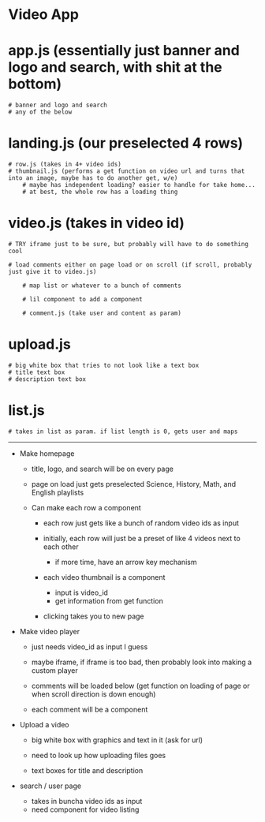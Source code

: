 # Video App

# app.js (essentially just banner and logo and search, with shit at the bottom)
    # banner and logo and search
    # any of the below

# landing.js (our preselected 4 rows)
    # row.js (takes in 4+ video ids)
    # thumbnail.js (performs a get function on video url and turns that into an image, maybe has to do another get, w/e)
        # maybe has independent loading? easier to handle for take home...
        # at best, the whole row has a loading thing

# video.js (takes in video id)
    # TRY iframe just to be sure, but probably will have to do something cool

    # load comments either on page load or on scroll (if scroll, probably just give it to video.js)

        # map list or whatever to a bunch of comments

        # lil component to add a component

        # comment.js (take user and content as param)

# upload.js
    # big white box that tries to not look like a text box
    # title text box
    # description text box

# list.js
    # takes in list as param. if list length is 0, gets user and maps

--------------

- Make homepage
    - title, logo, and search will be on every page

    - page on load just gets preselected Science, History, Math, and English playlists
    
    - Can make each row a component
        - each row just gets like a bunch of random video ids as input

        - initially, each row will just be a preset of like 4 videos next to each other
            - if more time, have an arrow key mechanism

        - each video thumbnail is a component
            - input is video_id
            - get information from get function

        - clicking takes you to new page

- Make video player
    - just needs video_id as input I guess

    - maybe iframe, if iframe is too bad, then probably look into making a custom player
    
    - comments will be loaded below (get function on loading of page or when scroll direction is down enough)

    - each comment will be a component 

- Upload a video
    - big white box with graphics and text in it (ask for url)
    - need to look up how uploading files goes

    - text boxes for title and description

- search / user page
    - takes in buncha video ids as input
    - need component for video listing